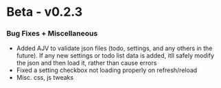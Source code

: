 # Beta - v0.2.3

### Bug Fixes + Miscellaneous
- Added AJV to validate json files (todo, settings, and any others in the future). If any new settings or todo list data is added, itll safely modify the json and then load it, rather than cause errors
- Fixed a setting checkbox not loading properly on refresh/reload
- Misc. css, js tweaks

